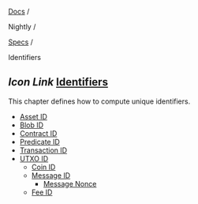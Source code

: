[Docs](https://docs.fuel.network/) /

Nightly  /

[Specs](https://docs.fuel.network/docs/nightly/specs/) /

Identifiers

## _Icon Link_ [Identifiers](https://docs.fuel.network/docs/nightly/specs/identifiers/\#identifiers)

This chapter defines how to compute unique identifiers.

- [Asset ID](https://docs.fuel.network/docs/nightly/specs/identifiers/asset/)
- [Blob ID](https://docs.fuel.network/docs/nightly/specs/identifiers/blob-id/)
- [Contract ID](https://docs.fuel.network/docs/nightly/specs/identifiers/contract-id/)
- [Predicate ID](https://docs.fuel.network/docs/nightly/specs/identifiers/predicate-id/)
- [Transaction ID](https://docs.fuel.network/docs/nightly/specs/identifiers/transaction-id/)
- [UTXO ID](https://docs.fuel.network/docs/nightly/specs/identifiers/utxo-id/)
  - [Coin ID](https://docs.fuel.network/docs/nightly/specs/identifiers/utxo-id/#coin-id)
  - [Message ID](https://docs.fuel.network/docs/nightly/specs/identifiers/utxo-id/#message-id)
    - [Message Nonce](https://docs.fuel.network/docs/nightly/specs/identifiers/utxo-id/#message-nonce)
  - [Fee ID](https://docs.fuel.network/docs/nightly/specs/identifiers/utxo-id/#fee-id)